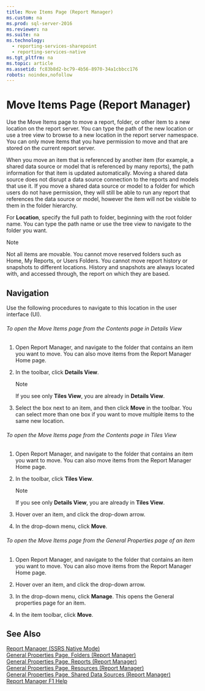 ```yaml
---
title: Move Items Page (Report Manager)
ms.custom: na
ms.prod: sql-server-2016
ms.reviewer: na
ms.suite: na
ms.technology: 
  - reporting-services-sharepoint
  - reporting-services-native
ms.tgt_pltfrm: na
ms.topic: article
ms.assetid: fc83b8d2-bc79-4b56-8970-34a1cbbcc176
robots: noindex,nofollow
---
```

# Move Items Page (Report Manager)
  Use the Move Items page to move a report, folder, or other item to a new location on the report server. You can type the path of the new location or use a tree view to browse to a new location in the report server namespace. You can only move items that you have permission to move and that are stored on the current report server.  
  
 When you move an item that is referenced by another item \(for example, a shared data source or model that is referenced by many reports\), the path information for that item is updated automatically. Moving a shared data source does not disrupt a data source connection to the reports and models that use it. If you move a shared data source or model to a folder for which users do not have permission, they will still be able to run any report that references the data source or model, however the item will not be visible to them in the folder hierarchy.  
  
 For **Location**, specify the full path to folder, beginning with the root folder name. You can type the path name or use the tree view to navigate to the folder you want.  
  
> [!NOTE]  
>  Not all items are movable. You cannot move reserved folders such as Home, My Reports, or Users Folders. You cannot move report history or snapshots to different locations. History and snapshots are always located with, and accessed through, the report on which they are based.  
  
## Navigation  
 Use the following procedures to navigate to this location in the user interface \(UI\).  
  
###### To open the Move Items page from the Contents page in Details View  
  
1.  Open Report Manager, and navigate to the folder that contains an item you want to move. You can also move items from the Report Manager Home page.  
  
2.  In the toolbar, click **Details View**.  
  
    > [!NOTE]  
    >  If you see only **Tiles View**, you are already in **Details View**.  
  
3.  Select the box next to an item, and then click **Move** in the toolbar. You can select more than one box if you want to move multiple items to the same new location.  
  
###### To open the Move Items page from the Contents page in Tiles View  
  
1.  Open Report Manager, and navigate to the folder that contains an item you want to move. You can also move items from the Report Manager Home page.  
  
2.  In the toolbar, click **Tiles View**.  
  
    > [!NOTE]  
    >  If you see only **Details View**, you are already in **Tiles View**.  
  
3.  Hover over an item, and click the drop\-down arrow.  
  
4.  In the drop\-down menu, click **Move**.  
  
###### To open the Move Items page from the General Properties page of an item  
  
1.  Open Report Manager, and navigate to the folder that contains an item you want to move. You can also move items from the Report Manager Home page.  
  
2.  Hover over an item, and click the drop\-down arrow.  
  
3.  In the drop\-down menu, click **Manage**. This opens the General properties page for an item.  
  
4.  In the item toolbar, click **Move**.  
  
## See Also  
 [Report Manager  &#40;SSRS Native Mode&#41;](../../Topics\TopicNameNotContainA/Report-Manager---SSRS-Native-Mode-.md)   
 [General Properties Page, Folders &#40;Report Manager&#41;](../../Topics\TopicNameNotContainA/General-Properties-Page,-Folders--Report-Manager-.md)   
 [General Properties Page, Reports &#40;Report Manager&#41;](../../Topics\TopicNameNotContainA/General-Properties-Page,-Reports--Report-Manager-.md)   
 [General Properties Page, Resources &#40;Report Manager&#41;](../../Topics\TopicNameNotContainA/General-Properties-Page,-Resources--Report-Manager-.md)   
 [General Properties Page, Shared Data Sources &#40;Report Manager&#41;](../../Topics\TopicNameNotContainA/General-Properties-Page,-Shared-Data-Sources--Report-Manager-.md)   
 [Report Manager F1 Help](../../Topics\TopicNameNotContainA/Report-Manager-F1-Help.md)  
  
  